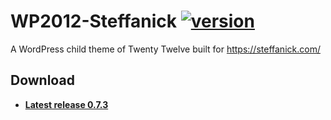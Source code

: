 # WP2012-Steffanick [![version](https://img.shields.io/badge/version-0.7.3-002596.svg?style=flat-square)][CHANGELOG]
A WordPress child theme of Twenty Twelve built for https://steffanick.com/

## Download
* [**Latest release 0.7.3**](https://github.com/AdamSteffanick/WP2012-Steffanick/releases/latest)

[CHANGELOG]: ./CHANGELOG.md